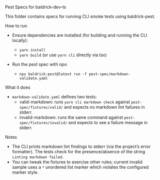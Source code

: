 Pest Specs for baldrick-dev-ts

This folder contains specs for running CLI smoke tests using baldrick-pest.

How to run

- Ensure dependencies are installed (for building and running the CLI locally):
  - `yarn install`
  - `yarn build` (or use `yarn cli` directly via tsx)

- Run the pest spec with npx:
  - `npx baldrick-pest@latest run -f pest-spec/markdown-validate.yaml`

What it does

- `markdown-validate.yaml` defines two tests:
  - valid-markdown: runs `yarn cli markdown check` against `pest-spec/fixtures/valid/` and expects no markdown lint failures in stderr.
  - invalid-markdown: runs the same command against `pest-spec/fixtures/invalid/` and expects to see a failure message in stderr.

Notes

- The CLI prints markdown lint findings to stderr (via the project’s error formatter). The tests check for the presence/absence of the string `Linting markdown failed`.
- You can tweak the fixtures to exercise other rules; current invalid sample uses a `*` unordered list marker which violates the configured marker style.

